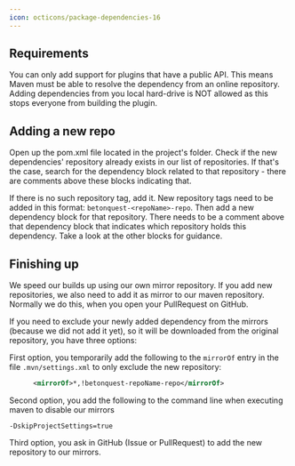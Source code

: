```yaml
---
icon: octicons/package-dependencies-16
---
```

## Requirements 
You can only add support for plugins that have a public API. This means Maven must be able to resolve the dependency 
from an online repository. Adding dependencies from you local hard-drive is NOT allowed as this stops everyone from 
building the plugin.

## Adding a new repo
Open up the pom.xml file located in the project's folder. Check if the new dependencies' repository already exists in our 
list of repositories. If that's the case, search for the dependency block related to that repository - there are comments
above these blocks indicating that.

If there is no such repository tag, add it.
New repository tags need to be added in this format: `betonquest-<repoName>-repo`.
Then add a new dependency block for that repository. There needs to be a comment above that dependency block that indicates
which repository holds this dependency. Take a look at the other blocks for guidance.

## Finishing up
We speed our builds up using our own mirror repository.
If you add new repositories, we also need to add it as mirror to our maven repository.
Normally we do this, when you open your PullRequest on GitHub.  

If you need to exclude your newly added dependency from the mirrors (because we did not add it yet),
so it will be downloaded from the original repository, you have three options:

First option, you temporarily add the following to the `mirrorOf` entry in the file
`.mvn/settings.xml` to only exclude the new repository:
```xml
      <mirrorOf>*,!betonquest-repoName-repo</mirrorOf>
```

Second option, you add the following to the command line when executing maven to disable our mirrors
````
-DskipProjectSettings=true
````

Third option, you ask in GitHub (Issue or PullRequest) to add the new repository to our mirrors.
